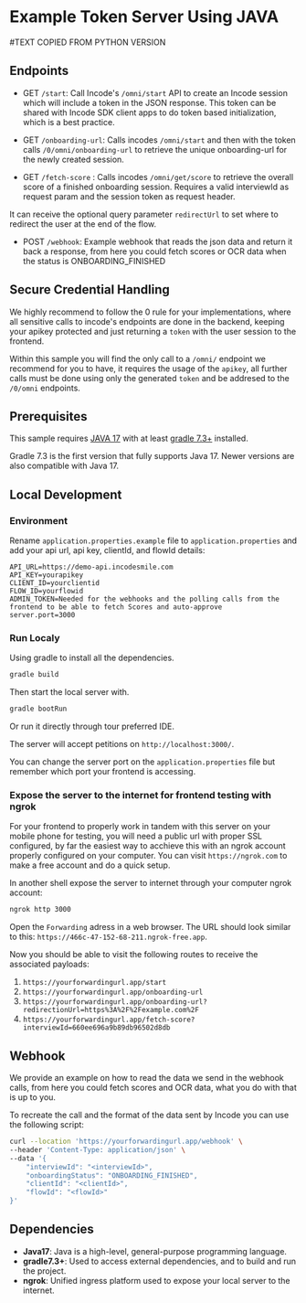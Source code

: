 # Example Token Server Using JAVA

#TEXT COPIED FROM PYTHON VERSION

## Endpoints

- GET `/start`: Call Incode's `/omni/start` API to create an Incode session which will include a token in the JSON response.  This token can be shared with Incode SDK client apps to do token based initialization, which is a best practice.

- GET `/onboarding-url`: Calls incodes `/omni/start` and then with the token calls `/0/omni/onboarding-url` to retrieve the unique onboarding-url for the newly created session.

- GET `/fetch-score` : Calls incodes `/omni/get/score` to retrieve the overall score of a finished onboarding session. Requires a valid interviewId as request param and the session token as request header.

It can receive the optional query parameter `redirectUrl` to set where to redirect the user at the end of the flow.

- POST `/webhook`: Example webhook that reads the json data and return it back a response, from here you could fetch scores or OCR data when the status is ONBOARDING_FINISHED

## Secure Credential Handling
We highly recommend to follow the 0 rule for your implementations, where all sensitive calls to incode's endpoints are done in the backend, keeping your apikey protected and just returning a `token` with the user session to the frontend.

Within this sample you will find the only call to a `/omni/` endpoint we recommend for you to have, it requires the usage of the `apikey`, all further calls must be done using only the generated `token` and be addresed to the `/0/omni` endpoints. 

## Prerequisites
This sample requires [JAVA 17](https://www.oracle.com/java/technologies/javase/jdk17-archive-downloads.html) with at least [gradle 7.3+](https://gradle.org/install/) installed.

Gradle 7.3 is the first version that fully supports Java 17. Newer versions are also compatible with Java 17.
## Local Development

### Environment
Rename `application.properties.example` file to `application.properties` and add your api url, api key, clientId, and flowId details:

```application.properties
API_URL=https://demo-api.incodesmile.com
API_KEY=yourapikey
CLIENT_ID=yourclientid
FLOW_ID=yourflowid
ADMIN_TOKEN=Needed for the webhooks and the polling calls from the frontend to be able to fetch Scores and auto-approve
server.port=3000
```

### Run Localy
Using gradle to install all the dependencies.
```bash
gradle build
```

Then start the local server with.
```bash
gradle bootRun
```

Or run it directly through tour preferred IDE.

The server will accept petitions on `http://localhost:3000/`.

You can change the server port on the `application.properties` file but remember which port your frontend is accessing.

### Expose the server to the internet for frontend testing with ngrok
For your frontend to properly work in tandem with this server on your mobile phone for testing, you will need a public url with proper SSL configured, by far the easiest way to acchieve this with an ngrok account properly configured on your computer. You can visit `https://ngrok.com` to make a free account and do a quick setup.

In another shell expose the server to internet through your computer ngrok account:

```bash
ngrok http 3000
```

Open the `Forwarding` adress in a web browser. The URL should look similar to this: `https://466c-47-152-68-211.ngrok-free.app`.

Now you should be able to visit the following routes to receive the associated payloads:
1. `https://yourforwardingurl.app/start`
2. `https://yourforwardingurl.app/onboarding-url`
3. `https://yourforwardingurl.app/onboarding-url?redirectionUrl=https%3A%2F%2Fexample.com%2F`
4. `https://yourforwardingurl.app/fetch-score?interviewId=660ee696a9b89db96502d8db`

## Webhook
We provide an example on how to read the data we send in the webhook calls, from here you could
fetch scores and OCR data, what you do with that is up to you.

To recreate the call and the format of the data sent by Incode you can use the following script:

```bash
curl --location 'https://yourforwardingurl.app/webhook' \
--header 'Content-Type: application/json' \
--data '{
    "interviewId": "<interviewId>",
    "onboardingStatus": "ONBOARDING_FINISHED",
    "clientId": "<clientId>",
    "flowId": "<flowId>"
}'
```

## Dependencies

* **Java17**: Java is a high-level, general-purpose programming language.
* **gradle7.3+**: Used to access external dependencies, and to build and run the project.
* **ngrok**: Unified ingress platform used to expose your local server to the internet.
